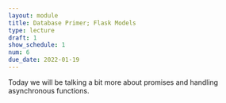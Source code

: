 ```yaml
---
layout: module
title: Database Primer; Flask Models
type: lecture
draft: 1
show_schedule: 1
num: 6
due_date: 2022-01-19
---
```


Today we will be talking a bit more about promises and handling asynchronous functions.